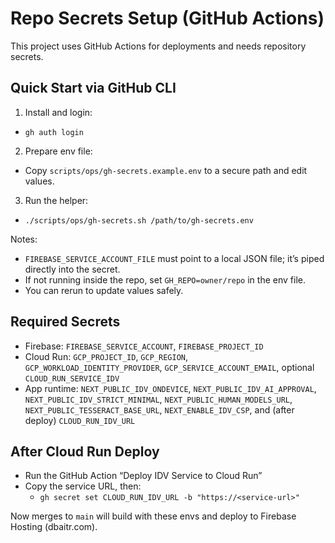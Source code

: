 # Repo Secrets Setup (GitHub Actions)

This project uses GitHub Actions for deployments and needs repository secrets.

## Quick Start via GitHub CLI

1) Install and login:
- `gh auth login`

2) Prepare env file:
- Copy `scripts/ops/gh-secrets.example.env` to a secure path and edit values.

3) Run the helper:
- `./scripts/ops/gh-secrets.sh /path/to/gh-secrets.env`

Notes:
- `FIREBASE_SERVICE_ACCOUNT_FILE` must point to a local JSON file; it’s piped directly into the secret.
- If not running inside the repo, set `GH_REPO=owner/repo` in the env file.
- You can rerun to update values safely.

## Required Secrets

- Firebase: `FIREBASE_SERVICE_ACCOUNT`, `FIREBASE_PROJECT_ID`
- Cloud Run: `GCP_PROJECT_ID`, `GCP_REGION`, `GCP_WORKLOAD_IDENTITY_PROVIDER`, `GCP_SERVICE_ACCOUNT_EMAIL`, optional `CLOUD_RUN_SERVICE_IDV`
- App runtime: `NEXT_PUBLIC_IDV_ONDEVICE`, `NEXT_PUBLIC_IDV_AI_APPROVAL`, `NEXT_PUBLIC_IDV_STRICT_MINIMAL`, `NEXT_PUBLIC_HUMAN_MODELS_URL`, `NEXT_PUBLIC_TESSERACT_BASE_URL`, `NEXT_ENABLE_IDV_CSP`, and (after deploy) `CLOUD_RUN_IDV_URL`

## After Cloud Run Deploy

- Run the GitHub Action “Deploy IDV Service to Cloud Run”
- Copy the service URL, then:
  - `gh secret set CLOUD_RUN_IDV_URL -b "https://<service-url>"`

Now merges to `main` will build with these envs and deploy to Firebase Hosting (dbaitr.com).

